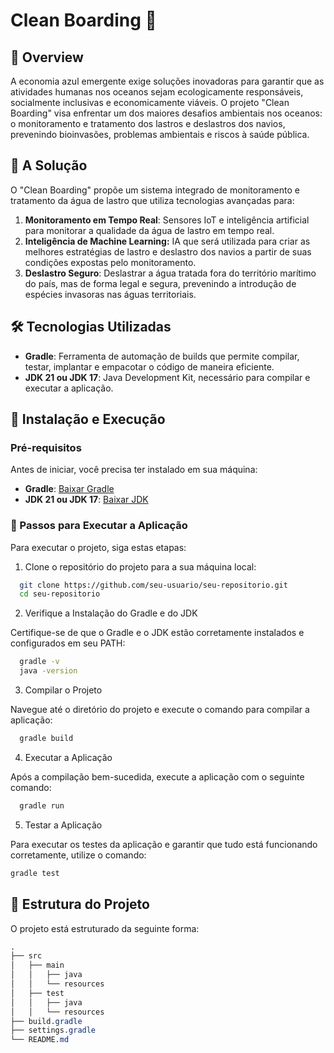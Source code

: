 # Clean Boarding 🚢

## 📌 Overview
A economia azul emergente exige soluções inovadoras para garantir que as atividades humanas nos oceanos sejam ecologicamente responsáveis, socialmente inclusivas e economicamente viáveis. O projeto "Clean Boarding" visa enfrentar um dos maiores desafios ambientais nos oceanos: o monitoramento e tratamento dos lastros e deslastros dos navios, prevenindo bioinvasões, problemas ambientais e riscos à saúde pública.

## 🚀 **A Solução**

O "Clean Boarding" propõe um sistema integrado de monitoramento e tratamento da água de lastro que utiliza tecnologias avançadas para:

1. **Monitoramento em Tempo Real**: Sensores IoT e inteligência artificial para monitorar a qualidade da água de lastro em tempo real.
2. **Inteligência de Machine Learning:** IA que será utilizada para criar as melhores estratégias de lastro e deslastro dos navios a partir de suas condições expostas pelo monitoramento.
3. **Deslastro Seguro**: Deslastrar a água tratada fora do território marítimo do país, mas de forma legal e segura, prevenindo a introdução de espécies invasoras nas águas territoriais.

## 🛠 Tecnologias Utilizadas

- **Gradle**: Ferramenta de automação de builds que permite compilar, testar, implantar e empacotar o código de maneira eficiente.
- **JDK 21 ou JDK 17**: Java Development Kit, necessário para compilar e executar a aplicação.

  
## 🚀 Instalação e Execução
### Pré-requisitos
Antes de iniciar, você precisa ter instalado em sua máquina:

- **Gradle**: [Baixar Gradle](https://gradle.org/install/https://gradle.org/install/)
- **JDK 21 ou JDK 17**: [Baixar JDK](https://www.oracle.com/br/java/technologies/downloads/)
  
### 🚀 Passos para Executar a Aplicação
Para executar o projeto, siga estas etapas:

1. Clone o repositório do projeto para a sua máquina local:

```bash
  git clone https://github.com/seu-usuario/seu-repositorio.git
  cd seu-repositorio
```

2. Verifique a Instalação do Gradle e do JDK

Certifique-se de que o Gradle e o JDK estão corretamente instalados e configurados em seu PATH:

```bash
  gradle -v
  java -version
```

3. Compilar o Projeto

Navegue até o diretório do projeto e execute o comando para compilar a aplicação:

```bash
  gradle build
```
4. Executar a Aplicação

Após a compilação bem-sucedida, execute a aplicação com o seguinte comando:

```bash
  gradle run
```

5. Testar a Aplicação

Para executar os testes da aplicação e garantir que tudo está funcionando corretamente, utilize o comando:

```bash
gradle test
```

## 📂 Estrutura do Projeto
O projeto está estruturado da seguinte forma:

```css
.
├── src
│   ├── main
│   │   ├── java
│   │   └── resources
│   ├── test
│   │   ├── java
│   │   └── resources
├── build.gradle
├── settings.gradle
└── README.md
```
